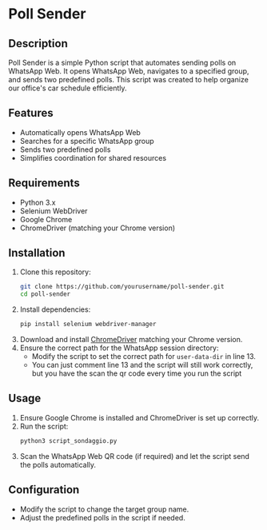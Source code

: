 # Poll Sender

## Description
Poll Sender is a simple Python script that automates sending polls on WhatsApp Web. It opens WhatsApp Web, navigates to a specified group, and sends two predefined polls. This script was created to help organize our office's car schedule efficiently.

## Features
- Automatically opens WhatsApp Web
- Searches for a specific WhatsApp group
- Sends two predefined polls
- Simplifies coordination for shared resources

## Requirements
- Python 3.x
- Selenium WebDriver
- Google Chrome
- ChromeDriver (matching your Chrome version)

## Installation
1. Clone this repository:
   ```sh
   git clone https://github.com/yourusername/poll-sender.git
   cd poll-sender
   ```
2. Install dependencies:
   ```sh
   pip install selenium webdriver-manager
   ```
3. Download and install [ChromeDriver](https://chromedriver.chromium.org/downloads) matching your Chrome version.
4. Ensure the correct path for the WhatsApp session directory:
   - Modify the script to set the correct path for `user-data-dir` in line 13.
   - You can just comment line 13 and the script will still work correctly, but you have the scan the qr code every time you run the script

## Usage
1. Ensure Google Chrome is installed and ChromeDriver is set up correctly.
2. Run the script:
   ```sh
   python3 script_sondaggio.py
   ```
3. Scan the WhatsApp Web QR code (if required) and let the script send the polls automatically.

## Configuration
- Modify the script to change the target group name.
- Adjust the predefined polls in the script if needed.



